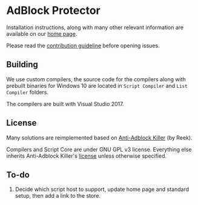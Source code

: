 # AdBlock Protector

Installation instructions, along with many other relevant information are available on our 
[home page](http://jspenguin2017.github.io/AdBlockProtector/). 

Please read the [contribution guideline](https://github.com/jspenguin2017/AdBlockProtector/blob/master/CONTRIBUTING.MD) 
before opening issues. 

## Building

We use custom compilers, the source code for the compilers along with prebuilt binaries for Windows 10 are 
located in `Script Compiler` and `List Compiler` folders. 

The compilers are built with Visual Studio 2017. 

## License

Many solutions are reimplemented based on [Anti-Adblock Killer](https://github.com/reek/anti-adblock-killer) (by Reek). 

Compilers and Script Core are under GNU GPL v3 license. Everything else inherits Anti-Adblock Killer's 
[license](https://github.com/reek/anti-adblock-killer/blob/master/LICENSE) unless otherwise specified. 

## To-do

1. Decide which script host to support, update home page and standard setup, then add a link to the store. 
